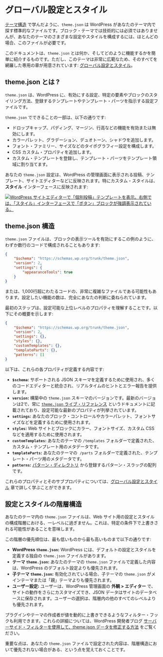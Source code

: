 <!-- 
# Global Settings and Styles
 -->

# グローバル設定とスタイル

<!-- 
As you learned in [Theme Structure](https://developer.wordpress.org/themes/core-concepts/theme-structure/), `theme.json` is a standard file that WordPress looks for in your theme. While it is not technically required for a block theme, it is almost always necessary to configure various settings and styles for your theme.
 -->

[テーマ構造](https://developer.wordpress.org/themes/core-concepts/theme-structure/) で学んだように、`theme.json` は WordPress があなたのテーマ内で探す標準的なファイルです。ブロック・テーマでは技術的には必須ではありませんが、あなたのテーマのさまざまな設定やスタイルを構成するには、ほとんどの場合、このファイルが必要です。

<!-- 
This documentation is a quick introduction on what `theme.json` is and how it works. However, it is such a massive topic that there is a dedicated chapter that explores everything you can do with it: [Global Settings and Styles](https://developer.wordpress.org/themes/global-settings-and-styles/).
 -->

このドキュメントは、`theme.json` とは何か、そしてどのように機能するかを簡単に紹介するものです。ただし、このテーマは非常に広範なため、そのすべてを網羅した専用の章が用意されています: [グローバル設定とスタイル](https://developer.wordpress.org/themes/global-settings-and-styles/)。

<!-- 
## What is theme.json?
 -->

## theme.json とは ?

<!-- 
`theme.json` is a configuration file that tells WordPress what settings you want to enable, how to style specific elements and blocks, and which templates and template parts to register.
 -->

`theme.json` は、WordPress に、有効にする設定、特定の要素やブロックのスタイリング方法、登録するテンプレートやテンプレート・パーツを指示する設定ファイルです。

<!-- 
Some of the things you can do with `theme.json` are:
 -->

`theme.json` でできることの一部は、以下の通りです:

<!-- 
*   Enable or disable features like drop caps, padding, margin, and line-height.
*   Add a color palette, gradients, duotones, and shadows.
*   Configure typographical features like font families, sizes, and more.
*   Add CSS custom properties.
*   Register custom templates and assign parts to template part areas.
 -->

*   ドロップキャップ、パディング、マージン、行高などの機能を有効または無効にします。
*   カラーパレット、グラデーション、デュオトーン、シャドウを追加します。
*   フォント・ファミリー、サイズなどのタイポグラフィー設定を構成します。
*   CSS カスタム・プロパティを追加します。
*   カスタム・テンプレートを登録し、テンプレート・パーツをテンプレート領域に割り当てます。

<!-- 
Your `theme.json` configuration will be reflected in what you see in places like the post, template, and site editors in the WordPress admin. Custom styles, in particular, will be reflected in the **Styles** interface:
 -->

あなたの `theme.json` 設定は、WordPress の管理画面に表示される投稿、テンプレート、サイトエディターなどに反映されます。特にカスタム・スタイルは、**スタイル** インターフェースに反映されます:

<!-- 
[![WordPress Site Editor viewing a Single Post template. On the right, the Buttons block is highlighted in the Styles interface.](https://i0.wp.com/developer.wordpress.org/files/2023/11/global-styles-site-editor.jpg?resize=2048%2C1066&ssl=1)](https://i0.wp.com/developer.wordpress.org/files/2023/11/global-styles-site-editor.jpg?ssl=1)
 -->

[![WordPress サイトエディターで「個別投稿」テンプレートを表示。右側では、「スタイル」インターフェースで「ボタン」ブロックが強調表示されている。](https://i0.wp.com/developer.wordpress.org/files/2023/11/global-styles-site-editor.jpg?resize=2048%2C1066&ssl=1)](https://i0.wp.com/developer.wordpress.org/files/2023/11/global-styles-site-editor.jpg?ssl=1)

<!-- 
## theme.json structure
 -->

## theme.json 構造

<!-- 
A `theme.json` file can be as little as a few lines of code, such as this example that enables the appearance tools for blocks:
 -->

`theme.json` ファイルは、ブロックの表示ツールを有効にするこの例のように、わずか数行のコードで構成されることもあります:

```json
{
	"$schema": "https://schemas.wp.org/trunk/theme.json",
	"version": 2,
	"settings": {
		"appearanceTools": true
	}
}
```

<!-- 
Or it can be a massively complex file that spans 1,000s of lines of code. How many of the features you want to configure is entirely up to you.
 -->

または、1,000行超にわたるコードの、非常に複雑なファイルである可能性もあります。設定したい機能の数は、完全にあなたの判断に委ねられています。

<!-- 
The starting point is understanding the top-level properties that can be configured. Here is an outline of what this looks like:
 -->

最初のステップは、設定可能な上位レベルのプロパティを理解することです。以下にその概要を示します:

```json
{
	"$schema": "https://schemas.wp.org/trunk/theme.json",
	"version": 2,
	"settings": {},
	"styles": {},
	"customTemplates": {},
	"templateParts": {},
	"patterns": []
}
```

<!-- 
Here are what each of these properties define:
 -->

以下は、これらの各プロパティが定義する内容です:

<!-- 
*   **`$schema`:** Used for defining the supported JSON schema, which will integrate with many code editors to give you on-the-fly hints and error reporting.
*   **`version`:** The `theme.json` schema version you are building for. The latest version is 2 and can always be found in the [`theme.json` Living Reference](https://developer.wordpress.org/block-editor/reference-guides/theme-json-reference/theme-json-living/), a document that lists the most up-to-date properties you can set.
*   **`settings`:** Used to define your block controls and color palettes, font sizes, and more.
*   **`styles`:** Used to apply colors, font sizes, custom CSS, and more to the website and blocks.
*   **`customTemplates`:** Metadata for custom templates defined in your theme’s `/templates` folder.
*   **`templateParts`:** Metadata for template parts defined in your theme’s  `/parts` folder.
*   **`patterns`:** An array of pattern slugs to be registered from the [Pattern Directory](https://wordpress.org/patterns/).
 -->

*   **`$schema`:** サポートされる JSON スキーマを定義するために使用され、多くのコードエディターと統合され、リアルタイムのヒントとエラー報告を提供します。
*   **`version`:** 構築中の `theme.json` スキーマのバージョンです。最新のバージョンは2で、常に [`theme.json` ライブ・リファレンス](https://developer.wordpress.org/block-editor/reference-guides/theme-json-reference/theme-json-living/) というドキュメントに記載されており、設定可能な最新のプロパティが列挙されています。
*   **`settings`:** あなたのブロック・コントロールやカラーパレット、フォントサイズなどを定義するために使用されます。
*   **`styles`:** Web サイトとブロックにカラー、フォントサイズ、カスタム CSS などを適用するために使用されます。
*   **`customTemplates`:** あなたのテーマの `/templates` フォルダーで定義された、カスタム・テンプレート用のメタデータです。
*   **`templateParts`:** あなたのテーマの  `/parts` フォルダーで定義された、テンプレート・パーツ用のメタデータです。
*   **`patterns`:** [パターン・ディレクトリ](https://wordpress.org/patterns/) から登録するパターン・スラッグの配列です。

<!-- 
You will learn more about these properties and their sub-properties in the [Global Settings and Styles](https://developer.wordpress.org/themes/global-settings-and-styles/) chapter.
 -->

これらのプロパティとそのサブプロパティについては、[グローバル設定とスタイル](https://developer.wordpress.org/themes/global-settings-and-styles/) 章で詳しく学ぶことができます。

<!-- 
## Settings and styles hierarchy
 -->

## 設定とスタイルの階層構造

<!-- 
The `theme.json` file in your theme is only one level in a hierarchy of setting and style configurations for a website. This means it can be overridden under certain circumstances.
 -->

あなたのテーマ内の `theme.json` ファイルは、Web サイト用の設定とスタイルの構成階層における、一レベルに過ぎません。これは、特定の条件下で上書きされる可能性があることを意味します。

<!-- 
The order of this hierarchy from lowest to highest is:
 -->

この階層の優先順位は、最も低いものから最も高いものまで以下の通りです:

<!-- 
*   **WordPress `theme.json`:** WordPress has its own `theme.json` file that defines the default settings and styles.
*   **Theme `theme.json`:** Anything you define in your theme’s `theme.json` file overrides the WordPress defaults.
*   **Child theme `theme.json`:** If active, a child theme’s `theme.json` takes priority over the main or “parent” theme.
*   **User configuration:** Users can further customize how their site works under **Appearance > Editor** in the WordPress admin, and the JSON data is saved in their site’s database. Their choice takes priority over all other levels in the hierarchy.
 -->

*   **WordPress `theme.json`:** WordPress には、デフォルトの設定とスタイルを定義する独自の `theme.json` ファイルがあります。
*   **テーマ `theme.json`:** あなたのテーマの `theme.json` ファイルで定義した内容は、WordPress のデフォルト設定よりも優先されます。
*   **子テーマ `theme.json`:** 有効化されている場合、子テーマの `theme.json` がメインテーマまたは「親」テーマよりも優先されます。
*   **ユーザー設定:** ユーザーは、WordPress 管理画面の **外観 > エディター** で、サイトの動作をさらにカスタマイズでき、JSON データはサイトのデータベースに保存されます。ユーザーの選択は、階層内の他のすべてのレベルよりも優先されます。

<!-- 
There are also filter hooks available that let plugin and theme authors override the values dynamically. To learn more about these, check out [How to modify theme.json data using server-side filters](https://developer.wordpress.org/news/2023/07/how-to-modify-theme-json-data-using-server-side-filters/) from the WordPress Developer Blog.
 -->

プラグインやテーマの作成者が値を動的に上書きできるようなフィルター・フックも利用できます。これらの詳細については、WordPress 開発者ブログ [サーバーサイド・フィルターを使用して、theme.json データを修正する方法](https://developer.wordpress.org/news/2023/07/how-to-modify-theme-json-data-using-server-side-filters/) をご覧ください。

<!-- 
The important thing to remember is that anything configured in your `theme.json` file may not take priority in the hierarchy.
 -->

重要な点は、あなたの `theme.json` ファイルで設定された内容は、階層構造において優先されない場合がある、という点を覚えておくことです。